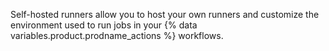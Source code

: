 Self-hosted runners allow you to host your own runners and customize the environment used to run jobs in your {% data variables.product.prodname_actions %} workflows.
